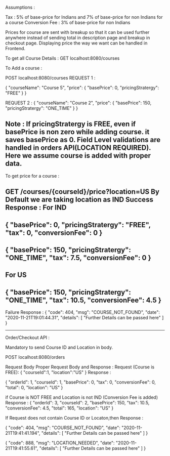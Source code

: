 Assumptions :

Tax : 5% of base-price for Indians and 7% of base-price for non Indians for a course
Conversion Fee : 3% of base-price for non Indians

Prices for course are sent with breakup so that it can be used further anywhere instead of sending total in description page and breakup in checkout page. Displaying price the way we want can be handled in Frontend.



To get all Course Details :
GET localhost:8080/courses

To Add a course :

POST localhost:8080/courses
REQUEST 1 : 

{
        "courseName": "Course 5",
        "price": {
            "basePrice": 0,
            "pricingStratergy": "FREE"
        }
}

REQUEST 2 :
{
        "courseName": "Course 2",
        "price": {
            "basePrice": 150,
            "pricingStratergy": "ONE_TIME"
        }
}

Note : If pricingStratergy is FREE, even if basePrice is non zero while adding course. it saves basePrice as 0.
Field Level validations are handled in orders API(LOCATION REQUIRED). Here we assume course is added with proper data.
--------------------------------------------------------

To get price for a course :

GET /courses/{courseId}/price?location=US
By Default we are taking location as IND
Success Response :
For IND
-----------
 {
    "basePrice": 0,
    "pricingStratergy": "FREE",
    "tax": 0,
    "conversionFee": 0
}
-----------
{
    "basePrice": 150,
    "pricingStratergy": "ONE_TIME",
    "tax": 7.5,
    "conversionFee": 0
}
------------
For US
------------
{
    "basePrice": 150,
    "pricingStratergy": "ONE_TIME",
    "tax": 10.5,
    "conversionFee": 4.5
}
-------------
Failure Response : 
 {
    "code": 404,
    "msg": "COURSE_NOT_FOUND",
    "date": "2020-11-21T19:01:44.31",
    "details": [
        "Further Details can be passed here"
    ]
}

--------------------------------------------------------

Order/Checkout API :

Mandatory to send Course ID and Location in body.

POST localhost:8080/orders

Request Body
Proper Request Body and Response : 
Request (Course is FREE):
{
	"courseId":1,
	"location":"US"
}
Response :

{
    "orderId": 1,
    "courseId": 1,
    "basePrice": 0,
    "tax": 0,
    "conversionFee": 0,
    "total": 0,
    "location": "US"
}

if Course is NOT FREE and Location is not IND (Conversion Fee is added)
Response :
{
    "orderId": 3,
    "courseId": 2,
    "basePrice": 150,
    "tax": 10.5,
    "conversionFee": 4.5,
    "total": 165,
    "location": "US"
}

If Request does not contain Course ID or Locaton,then Response :

{
    "code": 404,
    "msg": "COURSE_NOT_FOUND",
    "date": "2020-11-21T19:41:41.194",
    "details": [
        "Further Details can be passed here"
    ]
}


{
    "code": 888,
    "msg": "LOCATION_NEEDED",
    "date": "2020-11-21T19:41:55.61",
    "details": [
        "Further Details can be passed here"
    ]
}